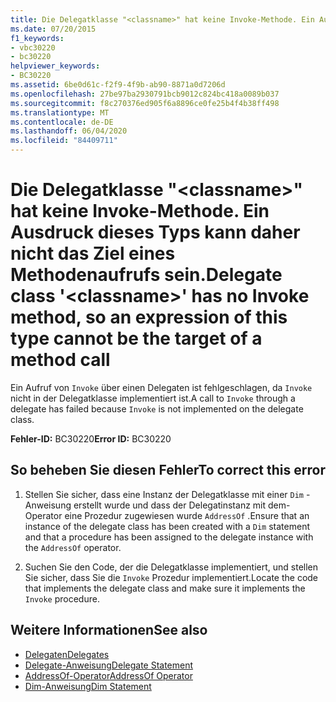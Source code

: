 ```yaml
---
title: Die Delegatklasse "<classname>" hat keine Invoke-Methode. Ein Ausdruck dieses Typs kann daher nicht das Ziel eines Methodenaufrufs sein.
ms.date: 07/20/2015
f1_keywords:
- vbc30220
- bc30220
helpviewer_keywords:
- BC30220
ms.assetid: 6be0d61c-f2f9-4f9b-ab90-8871a0d7206d
ms.openlocfilehash: 27be97ba2930791bcb9012c824bc418a0089b037
ms.sourcegitcommit: f8c270376ed905f6a8896ce0fe25b4f4b38ff498
ms.translationtype: MT
ms.contentlocale: de-DE
ms.lasthandoff: 06/04/2020
ms.locfileid: "84409711"
---
```

# <a name="delegate-class-classname-has-no-invoke-method-so-an-expression-of-this-type-cannot-be-the-target-of-a-method-call"></a><span data-ttu-id="161f3-102">Die Delegatklasse "\<classname>" hat keine Invoke-Methode. Ein Ausdruck dieses Typs kann daher nicht das Ziel eines Methodenaufrufs sein.</span><span class="sxs-lookup"><span data-stu-id="161f3-102">Delegate class '\<classname>' has no Invoke method, so an expression of this type cannot be the target of a method call</span></span>
<span data-ttu-id="161f3-103">Ein Aufruf von `Invoke` über einen Delegaten ist fehlgeschlagen, da `Invoke` nicht in der Delegatklasse implementiert ist.</span><span class="sxs-lookup"><span data-stu-id="161f3-103">A call to `Invoke` through a delegate has failed because `Invoke` is not implemented on the delegate class.</span></span>  
  
 <span data-ttu-id="161f3-104">**Fehler-ID:** BC30220</span><span class="sxs-lookup"><span data-stu-id="161f3-104">**Error ID:** BC30220</span></span>  
  
## <a name="to-correct-this-error"></a><span data-ttu-id="161f3-105">So beheben Sie diesen Fehler</span><span class="sxs-lookup"><span data-stu-id="161f3-105">To correct this error</span></span>  
  
1. <span data-ttu-id="161f3-106">Stellen Sie sicher, dass eine Instanz der Delegatklasse mit einer `Dim` -Anweisung erstellt wurde und dass der Delegatinstanz mit dem-Operator eine Prozedur zugewiesen wurde `AddressOf` .</span><span class="sxs-lookup"><span data-stu-id="161f3-106">Ensure that an instance of the delegate class has been created with a `Dim` statement and that a procedure has been assigned to the delegate instance with the `AddressOf` operator.</span></span>  
  
2. <span data-ttu-id="161f3-107">Suchen Sie den Code, der die Delegatklasse implementiert, und stellen Sie sicher, dass Sie die `Invoke` Prozedur implementiert.</span><span class="sxs-lookup"><span data-stu-id="161f3-107">Locate the code that implements the delegate class and make sure it implements the `Invoke` procedure.</span></span>  
  
## <a name="see-also"></a><span data-ttu-id="161f3-108">Weitere Informationen</span><span class="sxs-lookup"><span data-stu-id="161f3-108">See also</span></span>

- [<span data-ttu-id="161f3-109">Delegaten</span><span class="sxs-lookup"><span data-stu-id="161f3-109">Delegates</span></span>](../../programming-guide/language-features/delegates/index.md)
- [<span data-ttu-id="161f3-110">Delegate-Anweisung</span><span class="sxs-lookup"><span data-stu-id="161f3-110">Delegate Statement</span></span>](../statements/delegate-statement.md)
- [<span data-ttu-id="161f3-111">AddressOf-Operator</span><span class="sxs-lookup"><span data-stu-id="161f3-111">AddressOf Operator</span></span>](../operators/addressof-operator.md)
- [<span data-ttu-id="161f3-112">Dim-Anweisung</span><span class="sxs-lookup"><span data-stu-id="161f3-112">Dim Statement</span></span>](../statements/dim-statement.md)
